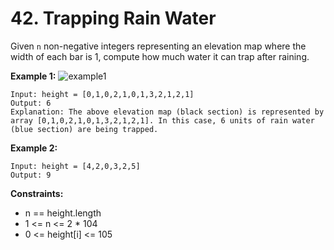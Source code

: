 # 42. Trapping Rain Water

Given `n` non-negative integers representing an elevation map where the width of each bar is 1, compute how much water it can trap after raining.

**Example 1:**
![example1](https://assets.leetcode.com/uploads/2018/10/22/rainwatertrap.png)

```
Input: height = [0,1,0,2,1,0,1,3,2,1,2,1]
Output: 6
Explanation: The above elevation map (black section) is represented by array [0,1,0,2,1,0,1,3,2,1,2,1]. In this case, 6 units of rain water (blue section) are being trapped.
```

**Example 2:**

```
Input: height = [4,2,0,3,2,5]
Output: 9
```

**Constraints:**

- n == height.length
- 1 <= n <= 2 * 104
- 0 <= height[i] <= 105